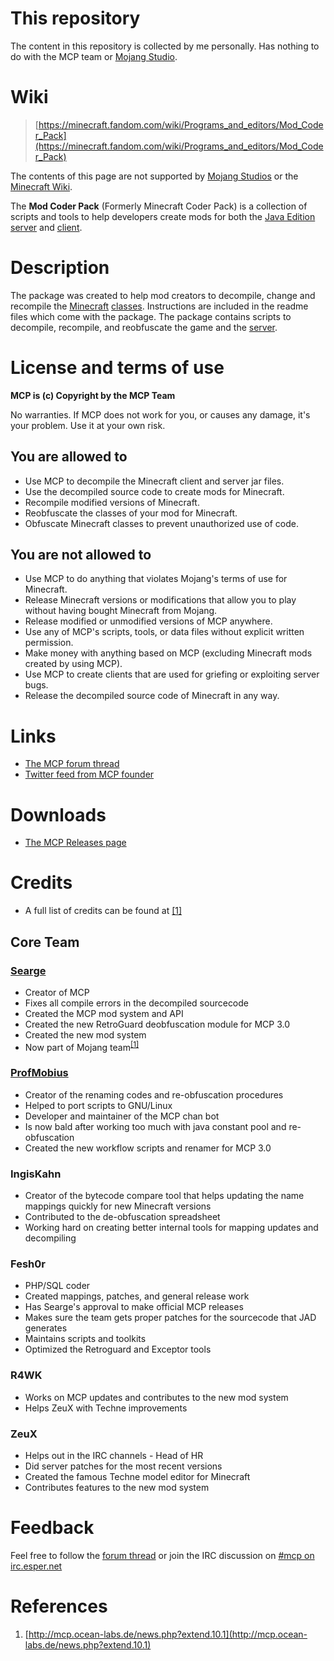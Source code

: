 # This repository
The content in this repository is collected by me personally. Has nothing to do with the MCP team or [Mojang Studio](https://minecraft.fandom.com/wiki/Mojang_Studios).

# Wiki
> [https://minecraft.fandom.com/wiki/Programs_and_editors/Mod_Coder_Pack](https://minecraft.fandom.com/wiki/Programs_and_editors/Mod_Coder_Pack)

The contents of this page are not supported by [Mojang Studios](https://minecraft.fandom.com/wiki/Mojang_Studios) or the [Minecraft Wiki](https://minecraft.fandom.com/wiki/Minecraft_Wiki).

The **Mod Coder Pack** (Formerly Minecraft Coder Pack) is a collection of scripts and tools to help developers create mods for both the [Java Edition](https://minecraft.fandom.com/wiki/Java_Edition) [server](https://minecraft.fandom.com/wiki/Server) and [client](https://minecraft.fandom.com/wiki/Client).

# Description
The package was created to help mod creators to decompile, change and recompile the [Minecraft](https://minecraft.fandom.com/wiki/Minecraft) [classes](https://minecraft.fandom.com/wiki/Classes). Instructions are included in the readme files which come with the package. The package contains scripts to decompile, recompile, and reobfuscate the game and the [server](https://minecraft.fandom.com/wiki/Server).

# License and terms of use
**MCP is (c) Copyright by the MCP Team**

No warranties. If MCP does not work for you, or causes any damage, it's your problem. Use it at your own risk.

## You are allowed to
* Use MCP to decompile the Minecraft client and server jar files.
* Use the decompiled source code to create mods for Minecraft.
* Recompile modified versions of Minecraft.
* Reobfuscate the classes of your mod for Minecraft.
* Obfuscate Minecraft classes to prevent unauthorized use of code.

## You are not allowed to
* Use MCP to do anything that violates Mojang's terms of use for Minecraft.
* Release Minecraft versions or modifications that allow you to play without having bought Minecraft from Mojang.
* Release modified or unmodified versions of MCP anywhere.
* Use any of MCP's scripts, tools, or data files without explicit written permission.
* Make money with anything based on MCP (excluding Minecraft mods created by using MCP).
* Use MCP to create clients that are used for griefing or exploiting server bugs.
* Release the decompiled source code of Minecraft in any way.

# Links
* [The MCP forum thread](http://www.minecraftforum.net/topic/54719-/)
* [Twitter feed from MCP founder](http://twitter.com/SeargeDP)

# Downloads
* [The MCP Releases page](http://www.modcoderpack.com/website/releases)

# Credits
* A full list of credits can be found at [[1]](http://mcp.ocean-labs.de/index.php/Credits)
## Core Team
### [Searge](https://minecraft.fandom.com/wiki/Searge)
* Creator of MCP
* Fixes all compile errors in the decompiled sourcecode
* Created the MCP mod system and API
* Created the new RetroGuard deobfuscation module for MCP 3.0
* Created the new mod system
* Now part of Mojang team<sup>[[1]](https://minecraft.fandom.com/wiki/Programs_and_editors/Mod_Coder_Pack#cite_note-1)</sup>

### [ProfMobius](https://minecraft.fandom.com/wiki/ProfMobius)
* Creator of the renaming codes and re-obfuscation procedures
* Helped to port scripts to GNU/Linux
* Developer and maintainer of the MCP chan bot
* Is now bald after working too much with java constant pool and re-obfuscation
* Created the new workflow scripts and renamer for MCP 3.0

### IngisKahn
* Creator of the bytecode compare tool that helps updating the name mappings quickly for new Minecraft versions
* Contributed to the de-obfuscation spreadsheet
* Working hard on creating better internal tools for mapping updates and decompiling

### Fesh0r
* PHP/SQL coder
* Created mappings, patches, and general release work
* Has Searge's approval to make official MCP releases
* Makes sure the team gets proper patches for the sourcecode that JAD generates
* Maintains scripts and toolkits
* Optimized the Retroguard and Exceptor tools

### R4WK
* Works on MCP updates and contributes to the new mod system
* Helps ZeuX with Techne improvements

### ZeuX
* Helps out in the IRC channels - Head of HR
* Did server patches for the most recent versions
* Created the famous Techne model editor for Minecraft
* Contributes features to the new mod system

# Feedback
Feel free to follow the [forum thread](http://www.minecraftforum.net/topic/54719-/) or join the IRC discussion on [#mcp on irc.esper.net](irc://irc.esper.net/mcp)

# References
1. [http://mcp.ocean-labs.de/news.php?extend.10.1](http://mcp.ocean-labs.de/news.php?extend.10.1)